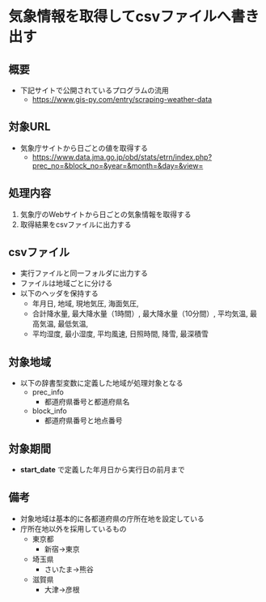 # 気象情報を取得してcsvファイルへ書き出す

## 概要
* 下記サイトで公開されているプログラムの流用
  * https://www.gis-py.com/entry/scraping-weather-data

## 対象URL
* 気象庁サイトから日ごとの値を取得する
  * https://www.data.jma.go.jp/obd/stats/etrn/index.php?prec_no=&block_no=&year=&month=&day=&view=

## 処理内容
1. 気象庁のWebサイトから日ごとの気象情報を取得する
2. 取得結果をcsvファイルに出力する

## csvファイル
* 実行ファイルと同一フォルダに出力する
* ファイルは地域ごとに分ける
* 以下のヘッダを保持する
  * 年月日, 地域, 現地気圧, 海面気圧,
  * 合計降水量, 最大降水量（1時間）, 最大降水量（10分間）, 平均気温, 最高気温, 最低気温,
  * 平均湿度, 最小湿度, 平均風速, 日照時間, 降雪, 最深積雪

## 対象地域
* 以下の辞書型変数に定義した地域が処理対象となる
  * prec_info
    * 都道府県番号と都道府県名
  * block_info
    * 都道府県番号と地点番号

## 対象期間
* __start_date__ で定義した年月日から実行日の前月まで

## 備考
* 対象地域は基本的に各都道府県の庁所在地を設定している
* 庁所在地以外を採用しているもの
  * 東京都
    * 新宿→東京
  * 埼玉県
    * さいたま→熊谷
  * 滋賀県
    * 大津→彦根
